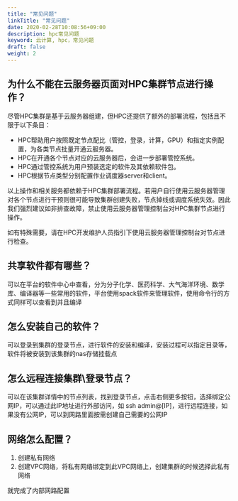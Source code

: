 ```yaml
---
title: "常见问题"
linkTitle: "常见问题"
date: 2020-02-28T10:08:56+09:00
description: hpc常见问题
keyword: 云计算, hpc，常见问题
draft: false
weight: 2
---
```




## 为什么不能在云服务器页面对HPC集群节点进行操作？


尽管HPC集群是基于云服务器组建，但HPC还提供了额外的部署流程，包括且不限于以下条目：

* HPC帮助用户按照既定节点配比（管控，登录，计算，GPU）和指定实例配置，为各类节点批量开通云服务器。
* HPC在开通各个节点对应的云服务器后，会进一步部署管控系统。
* HPC通过管控系统为用户预装选定的软件及其依赖软件包。
* HPC根据节点类型分别配置作业调度器server和client。

以上操作和相关服务都依赖于HPC集群部署流程。若用户自行使用云服务器管理对各个节点进行干预则很可能导致集群创建失败，节点掉线或调度系统失效。因此我们强烈建议如非排查故障，禁止使用云服务器管理控制台对HPC集群节点进行操作。

如有特殊需要，请在HPC开发维护人员指引下使用云服务器管理控制台对节点进行检查。



## 共享软件都有哪些？

可以在平台的软件中心中查看，分为分子化学、医药科学、大气海洋环境、数学库、编译器等一些常用的软件，平台使用spack软件来管理软件，使用命令行的方式同样可以查看到并且编译



## 怎么安装自己的软件？

可以登录到集群的登录节点，进行软件的安装和编译，安装过程可以指定目录等，软件将被安装到该集群的nas存储挂载点



## 怎么远程连接集群\登录节点？

可以在该集群详情中的节点列表，找到登录节点，点击右侧更多按钮，选择绑定公网IP，可以通过此IP地址进行外部访问，如 ssh admin@[IP]，进行远程连接，如果没有公网IP，可以到网路里面按需创建自己需要的公网IP



## 网络怎么配置？

1. 创建私有网络
2. 创建VPC网络，将私有网络绑定到此VPC网络上，创建集群的时候选择此私有网络

就完成了内部网路配置
